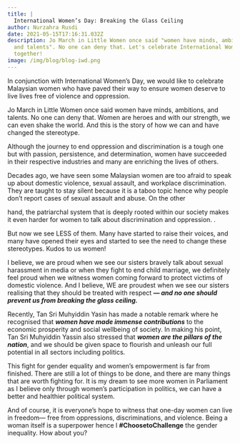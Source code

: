 ```yaml
---
title: |
  International Women’s Day: Breaking the Glass Ceiling
author: Nurzahra Rusdi
date: 2021-05-15T17:16:31.032Z
description: Jo March in Little Women once said "women have minds, ambitions,
  and talents". No one can deny that. Let's celebrate International Womens Day
  together!
image: /img/blog/blog-iwd.png
---
```


In conjunction with International Women’s Day, we would like to celebrate Malaysian women who have paved their way to ensure women deserve to live lives free of violence and oppression. 

Jo March in Little Women once said women have minds, ambitions, and talents. No one can deny that. Women are heroes and with our strength, we can even shake the world. And this is the story of how we can and have changed the stereotype. 

Although the journey to end oppression and discrimination is a tough one but with passion, persistence, and determination, women have succeeded in their respective industries and many are enriching the lives of others. 

Decades ago, we have seen some Malaysian women are too afraid to speak up about domestic violence, sexual assault, and workplace discrimination. They are taught to stay silent because it is a taboo topic hence why people don’t report cases of sexual assault and abuse. On the other 

hand, the patriarchal system that is deeply rooted within our society makes it even harder for women to talk about discrimination and oppression. . 

But now we see LESS of them. Many have started to raise their voices, and many have opened their eyes and started to see the need to change these stereotypes. Kudos to us women! 

I believe, we are proud when we see our sisters bravely talk about sexual harassment in media or when they fight to end child marriage, we definitely feel proud when we witness women coming forward to protect victims of domestic violence. And I believe, WE are proudest when we see our sisters realising that they should be treated with respect ***— and no one should prevent us from breaking the glass ceiling.***

Recently, Tan Sri Muhyiddin Yasin has made a notable remark where he recognised that ***women have made immense contributions*** to the economic prosperity and social wellbeing of society. In making his point, Tan Sri Muhyiddin Yassin also stressed that ***women are the pillars of the nation***, and we should be given space to flourish and unleash our full potential in all sectors including politics. 

This fight for gender equality and women’s empowerment is far from finished. There are still a lot of things to be done, and there are many things that are worth fighting for. It is my dream to see more women in Parliament as I believe only through women’s participation in politics, we can have a better and healthier political system. 

And of course, it is everyone’s hope to witness that one-day women can live in freedom— free from oppressions, discriminations, and violence. Being a woman itself is a superpower hence I **#ChoosetoChallenge** the gender inequality. How about you? 